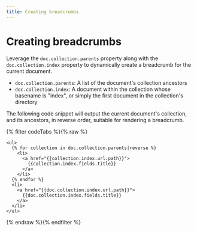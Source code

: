 ```yaml
---
title: Creating breadcrumbs
---
```

# Creating breadcrumbs

Leverage the `doc.collection.parents` property along with the
`doc.collection.index` property to dynamically create a breadcrumb for the
current document.

- `doc.collection.parents`: A list of the document's collection ancestors
- `doc.collection.index`: A document within the collection whose basename is "index", or simply the first document in the collection's directory

The following code snippet will output the current document's collection, and
its ancestors, in reverse order, suitable for rendering a breadcrumb.

{% filter codeTabs %}{% raw %}
```nunjucks
<ul>
  {% for collection in doc.collection.parents|reverse %}
    <li>
      <a href="{{collection.index.url.path}}">
        {{collection.index.fields.title}}
      </a>
    </li>
  {% endfor %}
  <li>
    <a href="{{doc.collection.index.url.path}}">
      {{doc.collection.index.fields.title}}
    </a>
  </li>
</ul>
```
{% endraw %}{% endfilter %}